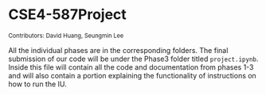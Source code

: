 # CSE4-587Project
<sub>Contributors: David Huang, Seungmin Lee</sub>

All the individual phases are in the corresponding folders.
The final submission of our code will be under the Phase3 folder titled `project.ipynb`.
Inside this file will contain all the code and documentation from phases 1-3 and will also contain a portion explaining the functionality of instructions on how to run the IU.
